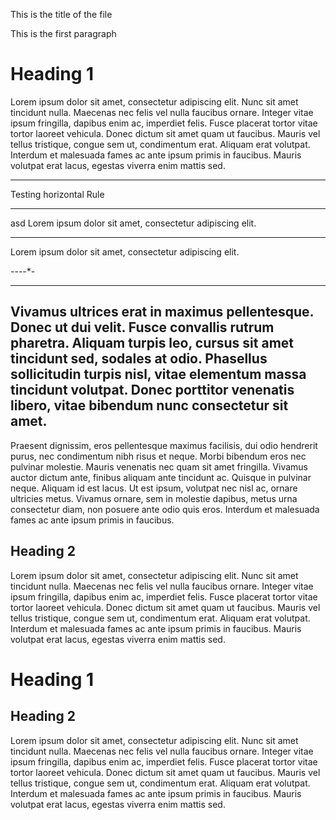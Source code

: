 This is the title of the file


This is the first paragraph
# Heading 1
Lorem ipsum dolor sit amet, consectetur adipiscing elit. Nunc sit amet tincidunt nulla. Maecenas nec felis vel nulla faucibus ornare. Integer vitae ipsum fringilla, dapibus enim ac, imperdiet felis. Fusce placerat tortor vitae tortor laoreet vehicula. Donec dictum sit amet quam ut faucibus. Mauris vel tellus tristique, congue sem ut, condimentum erat. Aliquam erat volutpat. Interdum et malesuada fames ac ante ipsum primis in faucibus. Mauris volutpat erat lacus, egestas viverra enim mattis sed.

---
Testing horizontal Rule
_____
asd
Lorem ipsum dolor sit amet, consectetur adipiscing elit.
****
Lorem ipsum dolor sit amet, consectetur adipiscing elit.

----*-

---

Vivamus ultrices erat in maximus pellentesque. Donec ut dui velit. Fusce convallis rutrum pharetra. Aliquam turpis leo, cursus sit amet tincidunt sed, sodales at odio. Phasellus sollicitudin turpis nisl, vitae elementum massa tincidunt volutpat. Donec porttitor venenatis libero, vitae bibendum nunc consectetur sit amet. 
---
Praesent dignissim, eros pellentesque maximus facilisis, dui odio hendrerit purus, nec condimentum nibh risus et neque. Morbi bibendum eros nec pulvinar molestie. Mauris venenatis nec quam sit amet fringilla. Vivamus auctor dictum ante, finibus aliquam ante tincidunt ac. Quisque in pulvinar neque. Aliquam id est lacus. Ut est ipsum, volutpat nec nisl ac, ornare ultricies metus. Vivamus ornare, sem in molestie dapibus, metus urna consectetur diam, non posuere ante odio quis eros. Interdum et malesuada fames ac ante ipsum primis in faucibus.

## Heading 2
Lorem ipsum dolor sit amet, consectetur adipiscing elit. Nunc sit amet tincidunt nulla. Maecenas nec felis vel nulla faucibus ornare. Integer vitae ipsum fringilla, dapibus enim ac, imperdiet felis. Fusce placerat tortor vitae tortor laoreet vehicula. Donec dictum sit amet quam ut faucibus. Mauris vel tellus tristique, congue sem ut, condimentum erat. Aliquam erat volutpat. Interdum et malesuada fames ac ante ipsum primis in faucibus. Mauris volutpat erat lacus, egestas viverra enim mattis sed.

# Heading 1
## Heading 2
Lorem ipsum dolor sit amet, consectetur adipiscing elit. Nunc sit amet tincidunt nulla. Maecenas nec felis vel nulla faucibus ornare. Integer vitae ipsum fringilla, dapibus enim ac, imperdiet felis. Fusce placerat tortor vitae tortor laoreet vehicula. Donec dictum sit amet quam ut faucibus. Mauris vel tellus tristique, congue sem ut, condimentum erat. Aliquam erat volutpat. Interdum et malesuada fames ac ante ipsum primis in faucibus. Mauris volutpat erat lacus, egestas viverra enim mattis sed.